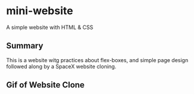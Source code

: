 # mini-website
A simple website with HTML & CSS

## Summary 
This is a website witg practices about flex-boxes, and simple page design followed along by a SpaceX website cloning.

## Gif of Website Clone



